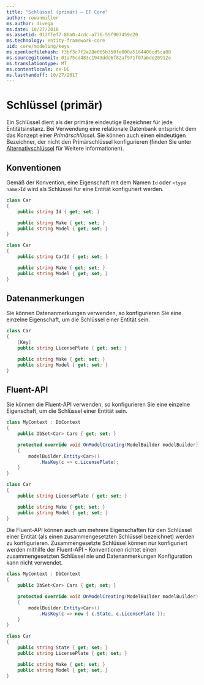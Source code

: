 ```yaml
---
title: "Schlüssel (primär) – EF Core"
author: rowanmiller
ms.author: divega
ms.date: 10/27/2016
ms.assetid: 912ffef7-86a0-4cdc-a776-55f907459d20
ms.technology: entity-framework-core
uid: core/modeling/keys
ms.openlocfilehash: f3bf3c7f2a28e065b350fe000a5164406cd5ca08
ms.sourcegitcommit: 01a75cd483c1943ddd6f82af971f07abde20912e
ms.translationtype: MT
ms.contentlocale: de-DE
ms.lasthandoff: 10/27/2017
---
```

# <a name="keys-primary"></a>Schlüssel (primär)

Ein Schlüssel dient als der primäre eindeutige Bezeichner für jede Entitätsinstanz. Bei Verwendung eine relationale Datenbank entspricht dem das Konzept einer *Primärschlüssel*. Sie können auch einen eindeutigen Bezeichner, der nicht den Primärschlüssel konfigurieren (finden Sie unter [Alternativschlüssel](alternate-keys.md) für Weitere Informationen).

## <a name="conventions"></a>Konventionen

Gemäß der Konvention, eine Eigenschaft mit dem Namen `Id` oder `<type name>Id` wird als Schlüssel für eine Entität konfiguriert werden.

<!-- [!code-csharp[Main](samples/core/Modeling/Conventions/Samples/KeyId.cs?highlight=3)] -->
``` csharp
class Car
{
    public string Id { get; set; }

    public string Make { get; set; }
    public string Model { get; set; }
}
```

<!-- [!code-csharp[Main](samples/core/Modeling/Conventions/Samples/KeyTypeNameId.cs?highlight=3)] -->
``` csharp
class Car
{
    public string CarId { get; set; }

    public string Make { get; set; }
    public string Model { get; set; }
}
```

## <a name="data-annotations"></a>Datenanmerkungen

Sie können Datenanmerkungen verwenden, so konfigurieren Sie eine einzelne Eigenschaft, um die Schlüssel einer Entität sein.

<!-- [!code-csharp[Main](samples/core/Modeling/DataAnnotations/Samples/KeySingle.cs?highlight=3,4)] -->
``` csharp
class Car
{
    [Key]
    public string LicensePlate { get; set; }

    public string Make { get; set; }
    public string Model { get; set; }
}
```

## <a name="fluent-api"></a>Fluent-API

Sie können die Fluent-API verwenden, so konfigurieren Sie eine einzelne Eigenschaft, um die Schlüssel einer Entität sein.

<!-- [!code-csharp[Main](samples/core/Modeling/FluentAPI/Samples/KeySingle.cs?highlight=7,8)] -->
``` csharp
class MyContext : DbContext
{
    public DbSet<Car> Cars { get; set; }

    protected override void OnModelCreating(ModelBuilder modelBuilder)
    {
        modelBuilder.Entity<Car>()
            .HasKey(c => c.LicensePlate);
    }
}

class Car
{
    public string LicensePlate { get; set; }

    public string Make { get; set; }
    public string Model { get; set; }
}
```

Die Fluent-API können auch um mehrere Eigenschaften für den Schlüssel einer Entität (als einen zusammengesetzten Schlüssel bezeichnet) werden zu konfigurieren. Zusammengesetzte Schlüssel können nur konfiguriert werden mithilfe der Fluent-API - Konventionen richtet einen zusammengesetzten Schlüssel nie und Datenanmerkungen Konfiguration kann nicht verwendet.

<!-- [!code-csharp[Main](samples/core/Modeling/FluentAPI/Samples/KeyComposite.cs?highlight=7,8)] -->
``` csharp
class MyContext : DbContext
{
    public DbSet<Car> Cars { get; set; }

    protected override void OnModelCreating(ModelBuilder modelBuilder)
    {
        modelBuilder.Entity<Car>()
            .HasKey(c => new { c.State, c.LicensePlate });
    }
}

class Car
{
    public string State { get; set; }
    public string LicensePlate { get; set; }

    public string Make { get; set; }
    public string Model { get; set; }
}
```
